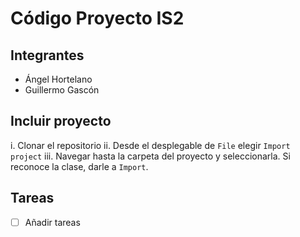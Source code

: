 # Código Proyecto IS2
## Integrantes
* Ángel Hortelano
* Guillermo Gascón

## Incluir proyecto
i. Clonar el repositorio 
ii. Desde el desplegable de `File` elegir `Import project`
iii. Navegar hasta la carpeta del proyecto y seleccionarla. Si reconoce la clase, darle a `Import`.

## Tareas
- [ ] Añadir tareas
